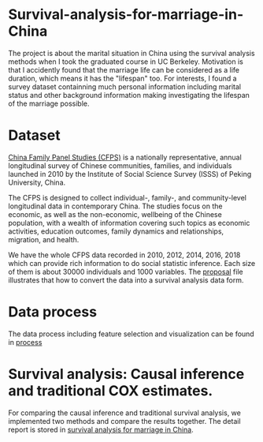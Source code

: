 # Survival-analysis-for-marriage-in-China
The project is about the marital situation in China using the survival analysis methods when I took the graduated course in UC Berkeley. Motivation is that I accidently found that
the marriage life can be considered as a life duration, which means it has the "lifespan" too. For interests, I found a survey dataset containning much personal information including marital status and other background information making investigating the lifespan of the marriage possible.

# Dataset
[China Family Panel Studies (CFPS)](https://opendata.pku.edu.cn/dataverse/CFPS) is a nationally representative, annual longitudinal survey of Chinese communities, families, and individuals launched in 2010 by the Institute of Social Science Survey (ISSS) of Peking University, China. 

The CFPS is designed to collect individual-, family-, and community-level longitudinal data in contemporary China. The studies focus on the economic, as well as the non-economic, wellbeing of the Chinese population, with a wealth of information covering such topics as economic activities, education outcomes, family dynamics and relationships, migration, and health. 

We have the whole CFPS data recorded in 2010, 2012, 2014, 2016, 2018 which can provide rich information to do social statistic inference. Each size of them is about 30000 individuals and 1000 variables. The [proposal](https://github.com/seeingwu/Survival-analysis-for-marriage-in-China/blob/main/proposal.pdf) file illustrates that how to convert the data into a survival analysis data form.

# Data process
The data process including feature selection and visualization can be found in [process](https://github.com/seeingwu/Survival-analysis-for-marriage-in-China/blob/main/process.pdf)

# Survival analysis: Causal inference and traditional COX estimates.
For comparing the causal inference and traditional survival analysis, we implemented two methods and compare the results together. The detail report is stored in [survival analysis for marriage in China](https://github.com/seeingwu/Survival-analysis-for-marriage-in-China/blob/main/survival%20analysis%20for%20marriage%20in%20China.pdf).

